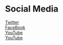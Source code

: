 
# Social Media
<a href="https://twitter.com/stapley_matt">Twitter</a>
<br>
<a href="https://en-gb.facebook.com/">FaceBook</a>
<br>
<a href="https://www.youtube.com/">YouTube</a>
<br>
<a href="https://www.youtube.com/">YouTube</a>


 
 
 
 
 
 
 
 
